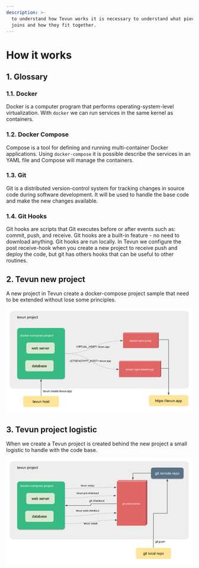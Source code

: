 ```yaml
---
description: >-
  to understand how Tevun works it is necessary to understand what pieces it
  joins and how they fit together.
---
```


# How it works

## 1. Glossary

### 1.1. Docker

Docker is a computer program that performs operating-system-level virtualization. With `docker` we can run services in the same kernel as containers.

### 1.2. Docker Compose

Compose is a tool for defining and running multi-container Docker applications. Using `docker-compose` it is possible describe the services in an YAML file and Compose will manage the containers.

### 1.3. Git

Git is a distributed version-control system for tracking changes in source code during software development. It will be used to handle the base code and make the new changes available.

### 1.4. Git Hooks

Git hooks are scripts that Git executes before or after events such as: commit, push, and receive. Git hooks are a built-in feature - no need to download anything. Git hooks are run locally. In Tevun we configure the post receive-hook when you create a new project to receive push and deploy the code, but git has others hooks that can be useful to other routines.

## 2. Tevun new project

A new project in Tevun create a docker-compose project sample that need to be extended without lose some principles.

![](.gitbook/assets/image%20%284%29.png)

## 3. Tevun project logistic

When we create a Tevun project is created behind the new project a small logistic to handle with the code base.

![](.gitbook/assets/image.png)

